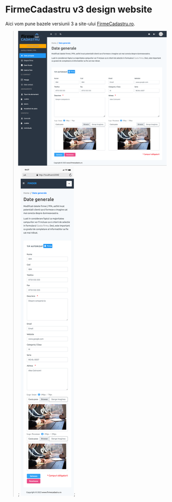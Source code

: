# FirmeCadastru v3 design website

Aici vom pune bazele versiunii 3 a site-ului [FirmeCadastru.ro](https://firmecadastru.ro/).

> ![Alt Text](./img/github/dataGenerale.png);
> ![Alt Text](./img/github/mbDateGenerale.png);

